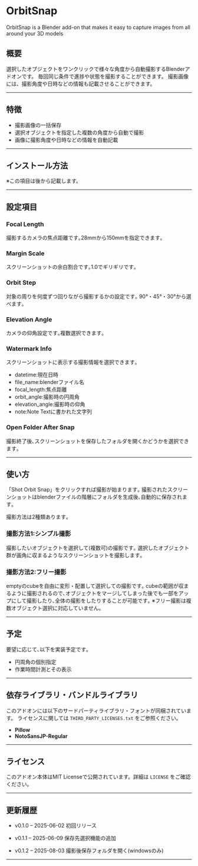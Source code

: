 # OrbitSnap
OrbitSnap is a Blender add-on that makes it easy to capture images from all around your 3D models

## 概要

選択したオブジェクトをワンクリックで様々な角度から自動撮影するBlenderアドオンです。
毎回同じ条件で進捗や状態を撮影することができます。
撮影画像には、撮影角度や日時などの情報も記載させることができます。

---

## 特徴
- 撮影画像の一括保存
- 選択オブジェクトを指定した複数の角度から自動で撮影
- 画像に撮影角度や日時などの情報を自動記載

---

## インストール方法

※この項目は後から記載します。

---

## 設定項目

### Focal Length
撮影するカメラの焦点距離です｡28mmから150mmを指定できます｡

### Margin Scale
スクリーンショットの余白割合です｡1.0でギリギリです｡

### Orbit Step
対象の周りを何度ずつ回りながら撮影するかの設定です｡
90°・45°・30°から選べます｡

### Elevation Angle
カメラの仰角設定です｡複数選択できます｡

### Watermark Info
スクリーンショットに表示する撮影情報を選択できます｡
- datetime:現在日時
- file_name:blenderファイル名
- focal_length:焦点距離
- orbit_angle:撮影時の円周角
- elevation_angle:撮影時の仰角
- note:Note Textに書かれた文字列

### Open Folder After Snap
撮影終了後､スクリーンショットを保存したフォルダを開くかどうかを選択できます｡

---

## 使い方
「Shot Orbit Snap」をクリックすれば撮影が始まります｡
撮影されたスクリーンショットはblenderファイルの階層にフォルダを生成後､自動的に保存されます｡

撮影方法は2種類あります｡

### 撮影方法1:シンプル撮影
撮影したいオブジェクトを選択して(複数可)の撮影です｡
選択したオブジェクト群が画角に収まるようなスクリーンショットを撮影します｡


### 撮影方法2:フリー撮影
emptyのcubeを自由に変形・配置して選択しての撮影です｡
cubeの範囲が収まるように撮影されるので､オブジェクトをマージしてしまった後でも一部をアップにして撮影したり､全体の撮影をしたりすることが可能です｡
※フリー撮影は複数オブジェクト選択に対応していません｡

---

## 予定
要望に応じて､以下を実装予定です｡
- 円周角の個別指定
- 作業時間計測とその表示

---

## 依存ライブラリ・バンドルライブラリ

このアドオンには以下のサードパーティライブラリ・フォントが同梱されています。
ライセンスに関しては `THIRD_PARTY_LICENSES.txt` をご参照ください。

- **Pillow**
- **NotoSansJP-Regular**

---

## ライセンス
このアドオン本体はMIT Licenseで公開されています。詳細は `LICENSE` をご確認ください。

---

## 更新履歴

- v0.1.0 – 2025-06-02
  初回リリース

- v0.1.1 – 2025-06-09
  保存先選択機能の追加

- v0.1.2 – 2025-08-03
  撮影後保存フォルダを開く(windowsのみ)
---

